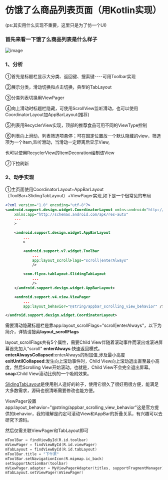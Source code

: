# 仿饿了么商品列表页面（用Kotlin实现）
(ps:其实用什么实现不重要，这里只是为了仿一个UI)

### 首先来看一下饿了么商品列表是什么样子

![image](https://github.com/leiyun1993/ELeMaList/raw/master/screenshot/1.gif)

### 1、分析
①首先是标题栏显示大分类、返回键、搜索键----可用Toolbar实现

②展示分类，滑动切换和点击切换，典型的TabLayout

③分类列表切换用ViewPager

④向上滑动时标题栏隐藏，可使用ScrollView监听滑动，也可以使用CoordinatorLayout加AppBarLayout(推荐)

⑤列表用RecyclerView实现，顶部的推荐食品可用不同的ViewType控制

⑥列表向上滑动，列表筛选项悬停；可在固定位置放一个默认隐藏的view，筛选项为一个Item,监听滑动，当滑动一定距离后显示View,

也可以使用RecyclerView的ItemDecoration绘制该View

⑦下拉刷新

### 2、动手实现
①主页面使用CoordinatorLayout+AppBarLayout（ToolBar+SlidingTabLayout）+ViewPager实现,如下是一个很常见的布局

```xml
<?xml version="1.0" encoding="utf-8"?>
<android.support.design.widget.CoordinatorLayout xmlns:android="http://schemas.android.com/apk/res/android"
    xmlns:app="http://schemas.android.com/apk/res-auto"
    ...
    >

    <android.support.design.widget.AppBarLayout
        ...
        >

        <android.support.v7.widget.Toolbar
            ...
            app:layout_scrollFlags="scroll|enterAlways"
            />

        <com.flyco.tablayout.SlidingTabLayout
            ...
            />
    </android.support.design.widget.AppBarLayout>

    <android.support.v4.view.ViewPager
        ...
        app:layout_behavior="@string/appbar_scrolling_view_behavior" />

</android.support.design.widget.CoordinatorLayout>

```

需要滑动隐藏标题栏是靠app:layout_scrollFlags="scroll|enterAlways"，以下为简介，详情请搜索**layout_scrollFlags**

layout_scrollFlags共有5个属性，需要Child View伴随着滚动事件而滚出或滚进屏幕首先加入"scroll"
**enterAlways**:快速返回模式。
**enterAlwaysCollapsed**:enterAlways的附加值,涉及最小高度
**exitUntilCollapsed**:发生向上滚动事件时，Child View向上滚动退出直至最小高度，然后Scrolling View开始滚动。也就是，Child View不会完全退出屏幕。
**snap**:Child View滚动比例的一个吸附效果。

[SlidingTabLayout](https://github.com/H07000223/FlycoTabLayout)是使用别人造好的轮子，使用它很久了很好用很方便，能满足大多数需求，源码也很清晰需要修改也能方便。

ViewPager设置app:layout_behavior="@string/appbar_scrolling_view_behavior"这是官方提供的behavior，我的理解是约定可滚动View和AppBar的折叠关系，有兴趣可以去研究下源码。

然后仅需关联ViewPager和TabLayout即可
```kotlin
mToolBar = findViewById(R.id.toolbar)
mViewPager = findViewById(R.id.viewPager)
mTabLayout = findViewById(R.id.tabLayout)
mToolBar.title = "下午茶"
mToolBar.setNavigationIcon(R.mipmap.ic_back)
setSupportActionBar(toolbar)
mViewPager.adapter = MyViewPagerAdapter(titles, supportFragmentManager)
mTabLayout.setViewPager(mViewPager)
```